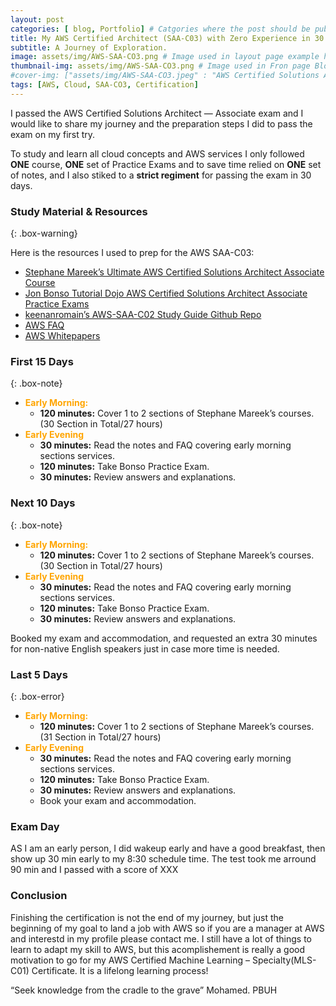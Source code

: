 ```yaml
---
layout: post
categories: [ blog, Portfolio] # Catgories where the post should be published to
title: My AWS Certified Architect (SAA-C03) with Zero Experience in 30 Days
subtitle: A Journey of Exploration.
image: assets/img/AWS-SAA-CO3.png # Image used in layout page example here portfolio
thumbnail-img: assets/img/AWS-SAA-CO3.png # Image used in Fron page Blog
#cover-img: ["assets/img/AWS-SAA-CO3.jpeg" : "AWS Certified Solutions Architect - Associate (SAA-C03)"]
tags: [AWS, Cloud, SAA-CO3, Certification]
---
```


<style>
r { color: Red }
o { color: Orange }
g { color: Green }
</style>

<!--- -------Introduction-------- --->

I passed the AWS Certified Solutions Architect — Associate exam and I would like to share my journey and the preparation steps I did to pass the exam on my first try.

To study and learn all cloud concepts and AWS services I only followed **ONE** course, **ONE** set of Practice Exams and to save time relied on **ONE** set of notes, and I also stiked to a **strict regiment** for passing the exam in 30 days.

<!--- -------Introduction-------- --->
### Study Material & Resources
{: .box-warning}

Here is the resources I used to prep for the AWS SAA-C03:

* [Stephane Mareek’s Ultimate AWS Certified Solutions Architect Associate Course](http://NestQuest.net)
* [Jon Bonso Tutorial Dojo AWS Certified Solutions Architect Associate Practice Exams](http://NestQuest.net)
* [keenanromain’s AWS-SAA-C02 Study Guide Github Repo](http://NestQuest.net)
* [AWS FAQ](http://NestQuest.net)
* [AWS Whitepapers](http://NestQuest.net)


### First 15 Days
{: .box-note}

* **<o>Early Morning:</o>** 
  * **120 minutes:** Cover 1 to 2 sections of Stephane Mareek’s courses. (30 Section in Total/27 hours)
* **<o>Early Evening</o>**
  * **30 minutes:** Read the notes and FAQ covering early morning sections services.
  * **120 minutes:** Take Bonso Practice Exam.
  * **30 minutes:** Review answers and explanations.

### Next 10 Days
{: .box-note}

* **<o>Early Morning:</o>** 
  * **120 minutes:** Cover 1 to 2 sections of Stephane Mareek’s courses. (30 Section in Total/27 hours)
* **<o>Early Evening</o>**
  * **30 minutes:** Read the notes and FAQ covering early morning sections services.
  * **120 minutes:** Take Bonso Practice Exam.
  * **30 minutes:** Review answers and explanations.

Booked my exam and accommodation, and requested an extra 30 minutes for non-native English speakers just in case more time is needed.

### Last 5 Days
{: .box-error}

* **<o>Early Morning:</o>** 
  * **120 minutes:** Cover 1 to 2 sections of Stephane Mareek’s courses. (31 Section in Total/27 hours)
* **<o>Early Evening</o>**
  * **30 minutes:** Read the notes and FAQ covering early morning sections services.
  * **120 minutes:** Take Bonso Practice Exam.
  * **30 minutes:** Review answers and explanations.
  * Book your exam and accommodation.

### Exam Day

AS I am an early person, I did wakeup early and have a good breakfast, then show up 30 min early to my 8:30 schedule time. The test took me arround 90 min and I passed with a score of XXX

<!--- -------Conclusion-------- --->
### Conclusion

Finishing the certification is not the end of my journey, but just the beginning of my goal to land a job with AWS so if you are a manager at AWS and interestd in my profile please contact me. I still have a lot of things to learn to adapt my skill to AWS, but this acomplishement is really a good motivation to go for my AWS Certified Machine Learning – Specialty(MLS-C01) Certificate. It is a lifelong learning process! 

“Seek knowledge from the cradle to the grave” Mohamed. PBUH
